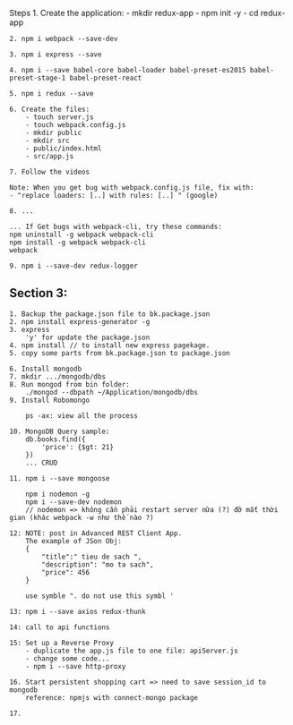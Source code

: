 
Steps
    1. Create the application: 
        - mkdir redux-app
        - npm init -y
        - cd redux-app
    
    2. npm i webpack --save-dev
    
    3. npm i express --save
    
    4. npm i --save babel-core babel-loader babel-preset-es2015 babel-preset-stage-1 babel-preset-react

    5. npm i redux --save

    6. Create the files:
        - touch server.js
        - touch webpack.config.js
        - mkdir public
        - mkdir src
        - public/index.html
        - src/app.js
        
    7. Follow the videos
    
    Note: When you get bug with webpack.config.js file, fix with:
    - "replace loaders: [..] with rules: [..] " (google)

    8. ... 

    ... If Get bugs with webpack-cli, try these commands:
    npm uninstall -g webpack webpack-cli
    npm install -g webpack webpack-cli
    webpack

    9. npm i --save-dev redux-logger

## Section 3:
    1. Backup the package.json file to bk.package.json
    2. npm install express-generator -g
    3. express
        'y' for update the package.json
    4. npm install // to install new express pagekage.
    5. copy some parts from bk.package.json to package.json

    6. Install mongodb
    7. mkdir .../mongodb/dbs
    8. Run mongod from bin folder:
        ./mongod --dbpath ~/Application/mongodb/dbs
    9. Install Robomongo

        ps -ax: view all the process

    10. MongoDB Query sample:
        db.books.find({
            'price': {$gt: 21}
        })
        ... CRUD
    
    11. npm i --save mongoose
        
        npm i nodemon -g
        npm i --save-dev nodemon
        // nodemon => không cần phải restart server nữa (?) đỡ mất thời gian (khác webpack -w như thế nào ?)

    12: NOTE: post in Advanced REST Client App.
        The example of JSon Obj:
        {
            "title":" tieu de sach ",
            "description": "mo ta sach", 
            "price": 456
        }

        use symble ". do not use this symbl '

    13: npm i --save axios redux-thunk

    14: call to api functions

    15: Set up a Reverse Proxy
        - duplicate the app.js file to one file: apiServer.js
        - change some code...
        - npm i --save http-proxy

    16. Start persistent shopping cart => need to save session_id to 
    mongodb
        reference: npmjs with connect-mongo package
    
    17. 